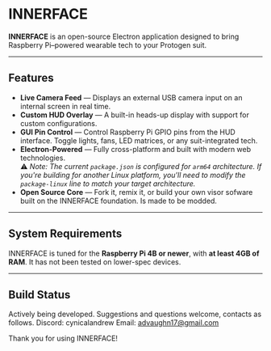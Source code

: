 # INNERFACE

**INNERFACE** is an open-source Electron application designed to bring Raspberry Pi–powered wearable tech to your Protogen suit.

---

## Features

- **Live Camera Feed** — Displays an external USB camera input on an internal screen in real time.
- **Custom HUD Overlay** — A built-in heads-up display with support for custom configurations.
- **GUI Pin Control** — Control Raspberry Pi GPIO pins from the HUD interface. Toggle lights, fans, LED matrices, or any suit-integrated tech.
- **Electron-Powered** — Fully cross-platform and built with modern web technologies.  
  ⚠️ _Note: The current `package.json` is configured for `arm64` architecture. If you're building for another Linux platform, you'll need to modify the `package-linux` line to match your target architecture._
- **Open Source Core** — Fork it, remix it, or build your own visor sofware built on the INNERFACE foundation. Is made to be modded.

---

## System Requirements

INNERFACE is tuned for the **Raspberry Pi 4B or newer**, with **at least 4GB of RAM**. It has not been tested on lower-spec devices.

---

## Build Status

Actively being developed. Suggestions and questions welcome, contacts as follows.
Discord: cynicalandrew
Email: advaughn17@gmail.com


Thank you for using INNERFACE!
